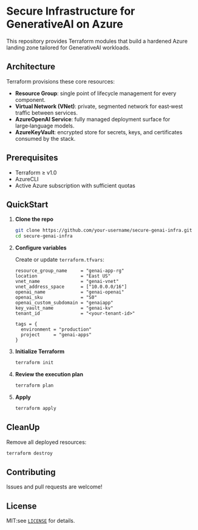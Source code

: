 # Secure Infrastructure for GenerativeAI on Azure

This repository provides Terraform modules that build a hardened Azure landing zone tailored for GenerativeAI workloads.

## Architecture

Terraform provisions these core resources:

- **Resource Group**: single point of lifecycle management for every component.
- **Virtual Network (VNet)**: private, segmented network for east‑west traffic between services.
- **AzureOpenAI Service**: fully managed deployment surface for large‑language models.
- **AzureKeyVault**: encrypted store for secrets, keys, and certificates consumed by the stack.

## Prerequisites

- Terraform ≥ v1.0
- AzureCLI
- Active Azure subscription with sufficient quotas

## QuickStart

1. **Clone the repo**

   ```bash
   git clone https://github.com/your-username/secure-genai-infra.git
   cd secure-genai-infra
   ```

2. **Configure variables**

   Create or update `terraform.tfvars`:

   ```hcl
   resource_group_name     = "genai-app-rg"
   location                = "East US"
   vnet_name               = "genai-vnet"
   vnet_address_space      = ["10.0.0.0/16"]
   openai_name             = "genai-openai"
   openai_sku              = "S0"
   openai_custom_subdomain = "genaiapp"
   key_vault_name          = "genai-kv"
   tenant_id               = "<your-tenant-id>"

   tags = {
     environment = "production"
     project     = "genai-apps"
   }
   ```

3. **Initialize Terraform**

   ```bash
   terraform init
   ```

4. **Review the execution plan**

   ```bash
   terraform plan
   ```

5. **Apply**

   ```bash
   terraform apply
   ```

## CleanUp

Remove all deployed resources:

```bash
terraform destroy
```

## Contributing

Issues and pull requests are welcome!

## License

MIT:see [`LICENSE`](https://opensource.org/license/mit) for details.
